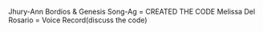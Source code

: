 Jhury-Ann Bordios & Genesis Song-Ag = CREATED THE CODE 
Melissa Del Rosario = Voice Record(discuss the code)
